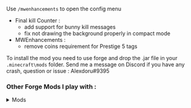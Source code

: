 Use `/mwenhancements` to open the config menu

- Final kill Counter :
  - add support for bunny kill messages
  - fix not drawing the background properly in compact mode
- MWEnhancements : 
    - remove coins requirement for Prestige 5 tags

To install the mod you need to use forge and drop the .jar file in your `.minecraft\mods` folder. 
Send me a message on Discord if you have any crash, question or issue : Alexdoru#9395

### Other Forge Mods I play with :

<details>
  <summary>Mods</summary>

- **[Optifine](https://optifine.net/downloads)** - Enhances performances
- **[Sk1er's Patcher](https://sk1er.club/mods/patcher)** - Minecraft optimizations and bug fixes
- **[Sk1er's Old Animation](https://discord.gg/sk1er)** - Available in beta on their discord server
- **[Orange's Simple Mods-1.2 ](https://www.curseforge.com/minecraft/mc-mods/oranges-simplemods-collection/files)** - Status effect, Toggle Sprint, Armor Status
- **[My Sidebar Mod](https://github.com/Alexdoru/SidebarMod/releases/)** - Enhances the sidebar
- **[ItemPhysic Lite 1.3](https://www.curseforge.com/minecraft/mc-mods/itemphysic-lite)** - Enhances the look of dropped items

</details>